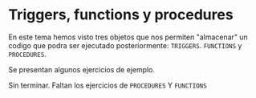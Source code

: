 # Triggers, functions y procedures

En este tema hemos visto tres objetos que nos permiten "almacenar" un codigo que podra ser ejecutado posteriormente: `TRIGGERS`. `FUNCTIONS` y `PROCEDURES`.

Se presentan algunos ejercicios de ejemplo. 

Sin terminar. Faltan los ejercicios de `PROCEDURES` Y `FUNCTIONS`
